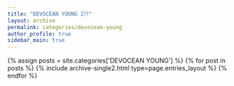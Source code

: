 ```yaml
---
title: "DEVOCEAN YOUNG 2기"
layout: archive
permalink: categories/devocean-young
author_profile: true
sidebar_main: true
---
```



{% assign posts = site.categories['DEVOCEAN YOUNG'] %}
{% for post in posts %} {% include archive-single2.html type=page.entries_layout %} {% endfor %}